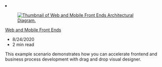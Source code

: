 <!-- This file is automatically generated by build/architectures/build_index.py. Any updates will be lost. -->

<!-- markdownlint-disable MD033 -->

<li class="grid-item item-column" data-categories="Mobile Web  ">
<article class="card">
    <div class="card-header has-margin-bottom-none" aria-hidden="true">
        <figure class="image diagram has-height-175 has-overflow-hidden level">
            <a href="/azure/architecture/solution-ideas/articles/front-end"><img src="/azure/architecture/browse/thumbs/front-end.png" class="diagram" alt="Thumbnail of Web and Mobile Front Ends Architectural Diagram." data-linktype="relative-path"></a>
        </figure>
    </div>
    <div class="card-content">
        <a class="card-content-title has-margin-top-none" href="/azure/architecture/solution-ideas/articles/front-end">
            <p>Web and Mobile Front Ends</p>
        </a>
        <ul class="card-content-metadata">
            <li>8/24/2020</li>
            <li>2 min read</li>
        </ul>
        <p class="card-content-description">This example scenario demonstrates how you can accelerate frontend and business process development with drag and drop visual designer.</p>
        <div class="bottom-to-top-fade is-hidden-mobile"></div>
    </div>
</article>
</li>
